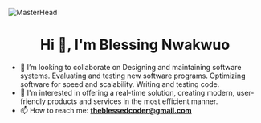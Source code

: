 ![MasterHead](https://cdn.videoplasty.com/animation/chill-coding-programming-lo-fi-animation-stock-animation-21874-1280x720.jpg?1607096344)
<h1 align="center">Hi 👋, I'm Blessing Nwakwuo</h1>

- 👯 I’m looking to collaborate on Designing and maintaining software systems. Evaluating and testing new software programs. Optimizing software for speed and scalability. Writing and testing code.
- 💬 I'm interested in offering a real-time solution, creating modern, user-friendly products and services in the most efficient manner.
- 📫 How to reach me: <b>theblessedcoder@gmail.com</b>


<!-- ⚡ Fun fact: ...
I'm also in search of intern/part-time/full-time/freelance opportunities

-My GitHub Stats and Tech Stacks :
#### Connect with me:
  <p align="right">
  <a href = ""><img src="https://img.icons8.com/fluent/48/000000/linkedin.png" width="30" height="30" alt="linkedin"/></a>
<a href = ""><img src="https://img.icons8.com/fluent/48/000000/twitter.png" width="30" height="30" alt="twitter"/></a>
</p>
-->
